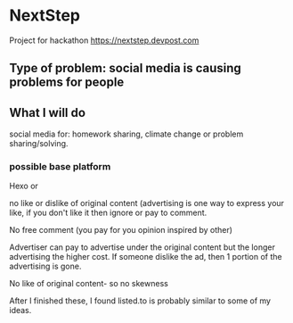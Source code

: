 # NextStep
Project for hackathon https://nextstep.devpost.com

## Type of problem:  social media is causing problems for people

## What I will do

social media for: homework sharing, climate change or problem sharing/solving.

### possible base platform
Hexo or

no like or dislike of original content (advertising is one way to express your like, if you don't like it then ignore or pay to comment.

No free comment (you pay for you opinion inspired by other)

Advertiser can pay to advertise under the original content but the longer advertising the higher cost. If someone dislike the ad, then 1 portion of the advertising is gone.

No like of original content- so no skewness

After I finished these, I found listed.to is probably similar to some of my ideas.
